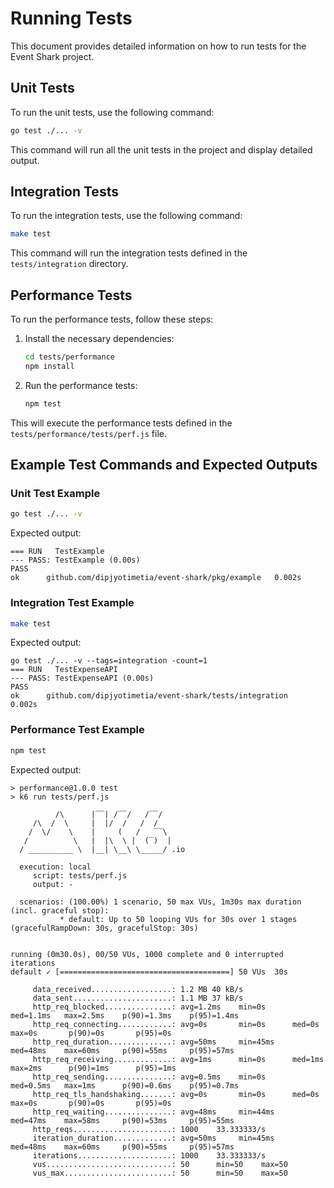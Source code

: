 # Running Tests

This document provides detailed information on how to run tests for the Event Shark project.

## Unit Tests

To run the unit tests, use the following command:

```sh
go test ./... -v
```

This command will run all the unit tests in the project and display detailed output.

## Integration Tests

To run the integration tests, use the following command:

```sh
make test
```

This command will run the integration tests defined in the `tests/integration` directory.

## Performance Tests

To run the performance tests, follow these steps:

1. Install the necessary dependencies:
   ```sh
   cd tests/performance
   npm install
   ```

2. Run the performance tests:
   ```sh
   npm test
   ```

This will execute the performance tests defined in the `tests/performance/tests/perf.js` file.

## Example Test Commands and Expected Outputs

### Unit Test Example

```sh
go test ./... -v
```

Expected output:
```
=== RUN   TestExample
--- PASS: TestExample (0.00s)
PASS
ok      github.com/dipjyotimetia/event-shark/pkg/example   0.002s
```

### Integration Test Example

```sh
make test
```

Expected output:
```
go test ./... -v --tags=integration -count=1
=== RUN   TestExpenseAPI
--- PASS: TestExpenseAPI (0.00s)
PASS
ok      github.com/dipjyotimetia/event-shark/tests/integration   0.002s
```

### Performance Test Example

```sh
npm test
```

Expected output:
```
> performance@1.0.0 test
> k6 run tests/perf.js

          /\      |‾‾| /‾‾/   /‾‾/
     /\  /  \     |  |/  /   /  /
    /  \/    \    |     (   /   ‾‾\
   /          \   |  |\  \ |  (‾)  |
  / __________ \  |__| \__\ \_____/ .io

  execution: local
     script: tests/perf.js
     output: -

  scenarios: (100.00%) 1 scenario, 50 max VUs, 1m30s max duration (incl. graceful stop):
           * default: Up to 50 looping VUs for 30s over 1 stages (gracefulRampDown: 30s, gracefulStop: 30s)


running (0m30.0s), 00/50 VUs, 1000 complete and 0 interrupted iterations
default ✓ [======================================] 50 VUs  30s

     data_received..................: 1.2 MB 40 kB/s
     data_sent......................: 1.1 MB 37 kB/s
     http_req_blocked...............: avg=1.2ms    min=0s      med=1.1ms   max=2.5ms    p(90)=1.3ms    p(95)=1.4ms
     http_req_connecting............: avg=0s       min=0s      med=0s      max=0s       p(90)=0s       p(95)=0s
     http_req_duration..............: avg=50ms     min=45ms    med=48ms    max=60ms     p(90)=55ms     p(95)=57ms
     http_req_receiving.............: avg=1ms      min=0s      med=1ms     max=2ms      p(90)=1ms      p(95)=1ms
     http_req_sending...............: avg=0.5ms    min=0s      med=0.5ms   max=1ms      p(90)=0.6ms    p(95)=0.7ms
     http_req_tls_handshaking.......: avg=0s       min=0s      med=0s      max=0s       p(90)=0s       p(95)=0s
     http_req_waiting...............: avg=48ms     min=44ms    med=47ms    max=58ms     p(90)=53ms     p(95)=55ms
     http_reqs......................: 1000    33.333333/s
     iteration_duration.............: avg=50ms     min=45ms    med=48ms    max=60ms     p(90)=55ms     p(95)=57ms
     iterations.....................: 1000    33.333333/s
     vus............................: 50      min=50    max=50
     vus_max........................: 50      min=50    max=50
```
